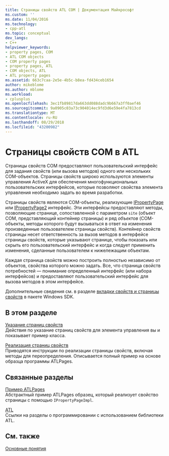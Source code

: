 ```yaml
---
title: Страницы свойств ATL COM | Документация Майкрософт
ms.custom: ''
ms.date: 11/04/2016
ms.technology:
- cpp-atl
ms.topic: conceptual
dev_langs:
- C++
helpviewer_keywords:
- property pages, COM
- ATL COM objects
- COM property pages
- property pages, ATL
- COM objects, ATL
- ATL property pages
ms.assetid: 663c7caa-2e5e-4b5c-b8ea-fd434ceb1654
author: mikeblome
ms.author: mblome
ms.workload:
- cplusplus
ms.openlocfilehash: 3ec1fb89817da663dd088dadc9b667a3ff0aef46
ms.sourcegitcommit: 9a0905c03a73c904014ec9fd3d6e59e4fa7813cd
ms.translationtype: MT
ms.contentlocale: ru-RU
ms.lasthandoff: 08/29/2018
ms.locfileid: "43200982"
---
```

# <a name="atl-com-property-pages"></a>Страницы свойств COM в ATL
Страницы свойств COM предоставляют пользовательский интерфейс для задания свойств (или вызова методов) одного или нескольких COM-объектов. Страницы свойств широко используются элементы управления ActiveX для обеспечения многофункциональных пользовательских интерфейсов, которые позволяют свойства элемента управления необходимо задать во время разработки.  
  
 Страницы свойств являются COM-объекты, реализующие [IPropertyPage](/windows/desktop/api/ocidl/nn-ocidl-ipropertypage) или [IPropertyPage2](/windows/desktop/api/ocidl/nn-ocidl-ipropertypage2) интерфейс. Эти интерфейсы предоставляют методы, позволяющие странице, сопоставленной с параметром `site` (объект COM, представляющий контейнер страницы) и ряд *объектов* (COM-объекты, методы которого будут вызываться в ответ на изменения произведенные пользователем страницы свойств). Контейнер свойств страницы несет ответственность за вызов методов в интерфейсе страницы свойств, которые указывают странице, чтобы показать или скрыть его пользовательский интерфейс и когда следует применить изменения, сделанные пользователем к нижележащим объектам.  
  
 Каждая страница свойств можно построить полностью независимо от объектов, свойства которого можно задать. Все, что страница свойств потребностей — понимание определенный интерфейс (или набора интерфейсов) и предоставляют пользовательский интерфейс для вызова методов в этом интерфейсе.  
  
 Дополнительные сведения см. в разделе [вкладки свойств и страницы свойств](/windows/desktop/com/property-sheets-and-property-pages) в пакете Windows SDK.  
  
## <a name="in-this-section"></a>В этом разделе  
 [Указание страниц свойств](../atl/specifying-property-pages.md)  
 Действия по указание страниц свойств для элемента управления вы и показывает пример класса.  
  
 [Реализация страниц свойств](../atl/implementing-property-pages.md)  
 Приводятся инструкции по реализации страницы свойств, включая методы для переопределения. Описывается полный пример на основе образца программы ATLPages.  
  
## <a name="related-sections"></a>Связанные разделы  
 [Пример ATLPages](../visual-cpp-samples.md)  
 Абстрактный пример ATLPages образец, который реализует свойство страницы с помощью `IPropertyPageImpl`.  
  
 [ATL](../atl/active-template-library-atl-concepts.md)  
 Ссылки на разделы о программировании с использованием библиотеки ATL.  
  
## <a name="see-also"></a>См. также  
 [Основные понятия](../atl/active-template-library-atl-concepts.md)

